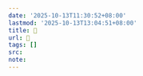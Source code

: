 ```yaml
---
date: '2025-10-13T11:30:52+08:00'
lastmod: '2025-10-13T13:04:51+08:00'
title: 󰧛
url: 󰧛
tags: []
src:
note:
---
```

